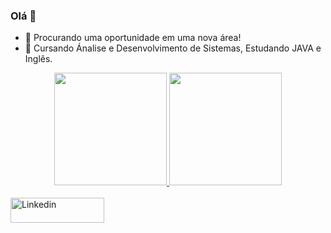 ### Olá 👋

- 🔭 Procurando uma oportunidade em uma nova área!
- 🌱 Cursando Ánalise e Desenvolvimento de Sistemas, Estudando JAVA e Inglês.

<div align="center">
  <a href="https://github.com/YohranFerrari">
  <img height="180em" src="https://github-readme-stats.vercel.app/api?username=YohranFerrari&show_icons=true&theme=dark&include_all_commits=true&count_private=true"/>
  <img height="180em" src="https://github-readme-stats.vercel.app/api/top-langs/?username=YohranFerrari&layout=compact&langs_count=7&theme=dark"/>
</div>

  <div style="display: inline_block"><br>
    <a href="https://www.linkedin.com/in/yohran-ferrari-7138bb234/">
  <img align="center" alt="Linkedin" height="40" width="150" src="https://img.shields.io/badge/LinkedIn-0077B5?style=for-the-badge&logo=linkedin&logoColor=white">   
  </div>
  
    
    
    
    
